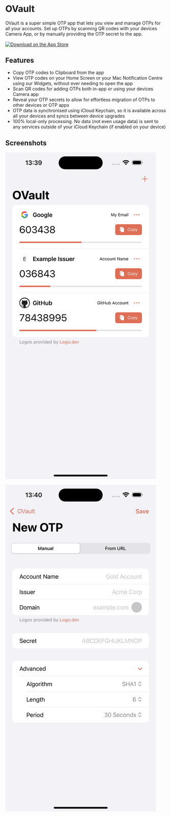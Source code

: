 # OVault

OVault is a super simple OTP app that lets you view and manage OTPs for all your accounts. Set up OTPs by scanning QR codes with your devices Camera App, or by manually providing the OTP secret to the app.

<a href="https://apps.apple.com/us/app/ovault/id6736616639?itscg=30200&itsct=apps_box_badge&mttnsubad=6736616639" style="display: inline-block;">
      <img src="https://toolbox.marketingtools.apple.com/api/v2/badges/download-on-the-app-store/black/en-us?releaseDate=1728864000" alt="Download on the App Store" style="width: 120px; height: 42px; vertical-align: middle; object-fit: contain;" />
</a>

## Features

- Copy OTP codes to Clipboard from the app
- View OTP codes on your Home Screen or your Mac Notification Centre using our Widgets, without ever needing to open the app
- Scan QR codes for adding OTPs both in-app or using your devices Camera app
- Reveal your OTP secrets to allow for effortless migration of OTPs to other devices or OTP apps
- OTP data is synchronised using iCloud Keychain, so it is available across all your devices and syncs between device upgrades
- 100% local-only processing. No data (not even usage data) is sent to any services outside of your iCloud Keychain (if enabled on your device)

## Screenshots

![iOS Main Screen](/Docs/Screenshots/ios-main-screen.png)

![iOS Add OTP](/Docs/Screenshots/ios-add-otp.png)
